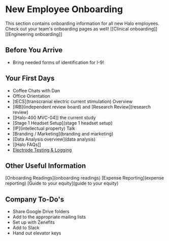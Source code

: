 # New Employee Onboarding

This section contains onboarding information for all new Halo employees. Check out your team's onboarding pages as well!
[[Clinical onboarding]]
[[Engineering onboarding]]

## Before You Arrive
* Bring needed forms of identification for I-9!


## Your First Days

* Coffee Chats with Dan
* Office Orientation
* [tECS](transcranial electric current stimulation) Overview
* [IRB](independent review board) and [Research Review](research review)
* [[Halo-400 MVC-04]] the current study
* [Stage 1 Headset Setup](stage 1 headset setup)
* [IP](intellectual property) Talk
* [Branding / Marketing](branding and marketing)
* [Data Analysis overview](data analysis)
* [[Halo FAQs]]
* [Electrode Testing & Logging](electrode)

## Other Useful Information
[Onboarding Readings](onboarding readings)
[Expense Reporting](expense reporting)
[Guide to your equity](guide to your equity)

## Company To-Do's
* Share Google Drive folders
* Add to the appropriate mailing lists
* Set up with Zenefits
* Add to Slack
* Hand out elevator keys